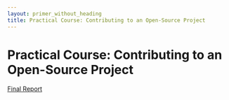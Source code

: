 ```yaml
---
layout: primer_without_heading
title: Practical Course: Contributing to an Open-Source Project
---
```


# Practical Course: Contributing to an Open-Source Project

[Final Report](https://jonhue.github.io/osp/final_report.pdf)
